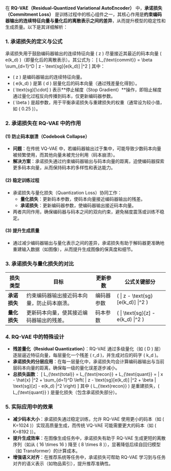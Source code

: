在 **RQ-VAE（Residual-Quantized Variational AutoEncoder）** 中，**承诺损失（Commitment Loss）** 是训练过程中的核心组件之一，其核心作用是**约束编码器输出的连续特征向量与量化后的离散表示之间的差异**，从而提升模型的稳定性和生成质量。以下是其详细解析：

### **1. 承诺损失的定义与公式**
承诺损失用于鼓励编码器输出的连续特征向量 \( z \) 尽量接近其最近的码本向量 \( e(k_d) \)（即量化后的离散表示）。其公式为：
\[
L_{\text{commit}} = \beta \sum_{d=1}^D \| z - \text{sg}[e(k_d)] \|^2
\]
其中：
- \( z \) 是编码器输出的连续特征向量。
- \( e(k_d) \) 是第 \( d \) 层量化后的码本向量（通过残差量化得到）。
- \( \text{sg}[\cdot] \) 表示**停止梯度（Stop Gradient）**操作，即阻止梯度通过量化过程反向传播到码本，仅更新编码器参数。
- \( \beta \) 是超参数，用于平衡承诺损失与重建损失的权重（通常设为较小值，如 \( 0.25 \)）。

### **2. 承诺损失在 RQ-VAE 中的作用**
#### **(1) 防止码本崩溃（Codebook Collapse）**
- **问题**：在传统 VQ-VAE 中，若编码器输出过于集中，可能导致少数码本向量被频繁使用，而其他向量未被充分利用（码本崩溃）。
- **解决方案**：承诺损失通过约束编码器输出与码本向量的距离，迫使编码器探索更多码本向量，从而保持码本的多样性和表达能力。

#### **(2) 稳定训练过程**
- 承诺损失与量化损失（Quantization Loss）协同工作：
  - **量化损失**：更新码本参数，使码本向量接近编码器输出的残差。
  - **承诺损失**：更新编码器参数，使编码器输出接近码本向量。
- 两者共同作用，确保编码器与码本之间的双向约束，避免梯度震荡或训练不稳定。

#### **(3) 提升生成质量**
- 通过减少编码器输出与量化表示之间的差异，承诺损失有助于解码器更准确地重建输入数据（如图像），从而提升生成图像的保真度和细节。

### **3. 承诺损失与量化损失的对比**
| **损失类型**       | **目标**                                                                 | **更新参数**       | **公式关键部分**                     |
|--------------------|--------------------------------------------------------------------------|--------------------|--------------------------------------|
| **承诺损失**       | 约束编码器输出接近码本向量，防止码本崩溃。                               | 编码器参数         | \( \| z - \text{sg}[e(k_d)] \|^2 \) |
| **量化损失**       | 更新码本向量，使其接近编码器输出的残差。                                 | 码本参数           | \( \| \text{sg}[z] - e(k_d) \|^2 \) |

### **4. RQ-VAE 中的特殊设计**
- **残差量化（Residual Quantization）**：RQ-VAE 通过多级量化（如 \( D \) 层）逐层逼近特征向量，每层量化一个残差 \( r_d \)，并生成对应的码字 \( k_d \)。
- **承诺损失的分层应用**：在每一层量化中，承诺损失均会计算编码器输出与当前层码本向量的距离，确保每一级的量化误差逐步减小。
- **总损失函数**：
  \[
  L_{\text{total}} = L_{\text{recon}} + L_{\text{quant}} = \| x - \hat{x} \|^2 + \sum_{d=1}^D \left( \| z - \text{sg}[e(k_d)] \|^2 + \beta \| \text{sg}[z] - e(k_d) \|^2 \right)
  \]
  其中 \( L_{\text{recon}} \) 是重建损失，\( L_{\text{quant}} \) 是量化损失（包含承诺损失部分）。

### **5. 实际应用中的效果**
- **减少码本大小**：承诺损失通过稳定训练，允许 RQ-VAE 使用更小的码本（如 \( K=1024 \)）实现高质量生成，而传统 VQ-VAE 可能需要更大的码本（如 \( K=8192 \)）。
- **提升生成效率**：在图像生成任务中，承诺损失有助于 RQ-VAE 生成更短的离散序列（如从 \( 16 \times 16 \) 降至 \( 8 \times 8 \)），显著降低后续自回归模型（如 Transformer）的计算成本。
- **增强语义对齐**：在推荐系统等任务中，承诺损失可帮助 RQ-VAE 学习到与任务对齐的语义表示（如物品索引），提升推荐准确性。
